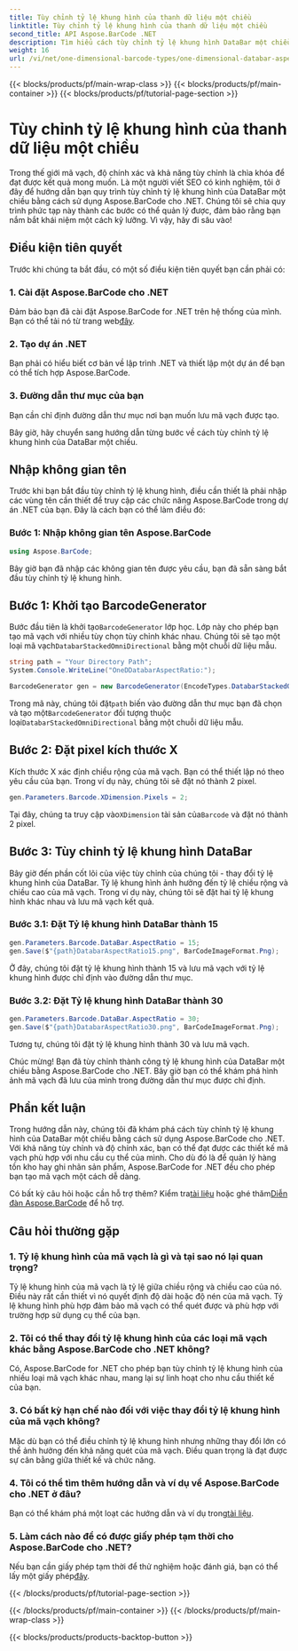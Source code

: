 ```yaml
---
title: Tùy chỉnh tỷ lệ khung hình của thanh dữ liệu một chiều
linktitle: Tùy chỉnh tỷ lệ khung hình của thanh dữ liệu một chiều
second_title: API Aspose.BarCode .NET
description: Tìm hiểu cách tùy chỉnh tỷ lệ khung hình DataBar một chiều trong .NET bằng Aspose.BarCode. Nâng cao độ chính xác và thiết kế mã vạch.
weight: 16
url: /vi/net/one-dimensional-barcode-types/one-dimensional-databar-aspect-ratio-customization/
---
```


{{< blocks/products/pf/main-wrap-class >}}
{{< blocks/products/pf/main-container >}}
{{< blocks/products/pf/tutorial-page-section >}}

# Tùy chỉnh tỷ lệ khung hình của thanh dữ liệu một chiều


Trong thế giới mã vạch, độ chính xác và khả năng tùy chỉnh là chìa khóa để đạt được kết quả mong muốn. Là một người viết SEO có kinh nghiệm, tôi ở đây để hướng dẫn bạn quy trình tùy chỉnh tỷ lệ khung hình của DataBar một chiều bằng cách sử dụng Aspose.BarCode cho .NET. Chúng tôi sẽ chia quy trình phức tạp này thành các bước có thể quản lý được, đảm bảo rằng bạn nắm bắt khái niệm một cách kỹ lưỡng. Vì vậy, hãy đi sâu vào!

## Điều kiện tiên quyết

Trước khi chúng ta bắt đầu, có một số điều kiện tiên quyết bạn cần phải có:

### 1. Cài đặt Aspose.BarCode cho .NET

 Đảm bảo bạn đã cài đặt Aspose.BarCode for .NET trên hệ thống của mình. Bạn có thể tải nó từ trang web[đây](https://releases.aspose.com/barcode/net/).

### 2. Tạo dự án .NET

Bạn phải có hiểu biết cơ bản về lập trình .NET và thiết lập một dự án để bạn có thể tích hợp Aspose.BarCode.

### 3. Đường dẫn thư mục của bạn

Bạn cần chỉ định đường dẫn thư mục nơi bạn muốn lưu mã vạch được tạo.

Bây giờ, hãy chuyển sang hướng dẫn từng bước về cách tùy chỉnh tỷ lệ khung hình của DataBar một chiều.

## Nhập không gian tên

Trước khi bạn bắt đầu tùy chỉnh tỷ lệ khung hình, điều cần thiết là phải nhập các vùng tên cần thiết để truy cập các chức năng Aspose.BarCode trong dự án .NET của bạn. Đây là cách bạn có thể làm điều đó:

### Bước 1: Nhập không gian tên Aspose.BarCode

```csharp
using Aspose.BarCode;
```

Bây giờ bạn đã nhập các không gian tên được yêu cầu, bạn đã sẵn sàng bắt đầu tùy chỉnh tỷ lệ khung hình.

## Bước 1: Khởi tạo BarcodeGenerator

 Bước đầu tiên là khởi tạo`BarcodeGenerator` lớp học. Lớp này cho phép bạn tạo mã vạch với nhiều tùy chọn tùy chỉnh khác nhau. Chúng tôi sẽ tạo một loại mã vạch`DatabarStackedOmniDirectional` bằng một chuỗi dữ liệu mẫu.

```csharp
string path = "Your Directory Path";
System.Console.WriteLine("OneDDatabarAspectRatio:");

BarcodeGenerator gen = new BarcodeGenerator(EncodeTypes.DatabarStackedOmniDirectional, "(01)12345678901231");
```

 Trong mã này, chúng tôi đặt`path` biến vào đường dẫn thư mục bạn đã chọn và tạo một`BarcodeGenerator` đối tượng thuộc loại`DatabarStackedOmniDirectional` bằng một chuỗi dữ liệu mẫu.

## Bước 2: Đặt pixel kích thước X

Kích thước X xác định chiều rộng của mã vạch. Bạn có thể thiết lập nó theo yêu cầu của bạn. Trong ví dụ này, chúng tôi sẽ đặt nó thành 2 pixel.

```csharp
gen.Parameters.Barcode.XDimension.Pixels = 2;
```

 Tại đây, chúng ta truy cập vào`XDimension` tài sản của`Barcode` và đặt nó thành 2 pixel.

## Bước 3: Tùy chỉnh tỷ lệ khung hình DataBar

Bây giờ đến phần cốt lõi của việc tùy chỉnh của chúng tôi - thay đổi tỷ lệ khung hình của DataBar. Tỷ lệ khung hình ảnh hưởng đến tỷ lệ chiều rộng và chiều cao của mã vạch. Trong ví dụ này, chúng tôi sẽ đặt hai tỷ lệ khung hình khác nhau và lưu mã vạch kết quả.

### Bước 3.1: Đặt Tỷ lệ khung hình DataBar thành 15

```csharp
gen.Parameters.Barcode.DataBar.AspectRatio = 15;
gen.Save($"{path}DatabarAspectRatio15.png", BarCodeImageFormat.Png);
```

Ở đây, chúng tôi đặt tỷ lệ khung hình thành 15 và lưu mã vạch với tỷ lệ khung hình được chỉ định vào đường dẫn thư mục.

### Bước 3.2: Đặt Tỷ lệ khung hình DataBar thành 30

```csharp
gen.Parameters.Barcode.DataBar.AspectRatio = 30;
gen.Save($"{path}DatabarAspectRatio30.png", BarCodeImageFormat.Png);
```

Tương tự, chúng tôi đặt tỷ lệ khung hình thành 30 và lưu mã vạch.

Chúc mừng! Bạn đã tùy chỉnh thành công tỷ lệ khung hình của DataBar một chiều bằng Aspose.BarCode cho .NET. Bây giờ bạn có thể khám phá hình ảnh mã vạch đã lưu của mình trong đường dẫn thư mục được chỉ định.

## Phần kết luận

Trong hướng dẫn này, chúng tôi đã khám phá cách tùy chỉnh tỷ lệ khung hình của DataBar một chiều bằng cách sử dụng Aspose.BarCode cho .NET. Với khả năng tùy chỉnh và độ chính xác, bạn có thể đạt được các thiết kế mã vạch phù hợp với nhu cầu cụ thể của mình. Cho dù đó là để quản lý hàng tồn kho hay ghi nhãn sản phẩm, Aspose.BarCode for .NET đều cho phép bạn tạo mã vạch một cách dễ dàng.

 Có bất kỳ câu hỏi hoặc cần hỗ trợ thêm? Kiểm tra[tài liệu](https://reference.aspose.com/barcode/net/) hoặc ghé thăm[Diễn đàn Aspose.BarCode](https://forum.aspose.com/c/barcode/13) để hỗ trợ.

## Câu hỏi thường gặp

### 1. Tỷ lệ khung hình của mã vạch là gì và tại sao nó lại quan trọng?

Tỷ lệ khung hình của mã vạch là tỷ lệ giữa chiều rộng và chiều cao của nó. Điều này rất cần thiết vì nó quyết định độ dài hoặc độ nén của mã vạch. Tỷ lệ khung hình phù hợp đảm bảo mã vạch có thể quét được và phù hợp với trường hợp sử dụng cụ thể của bạn.

### 2. Tôi có thể thay đổi tỷ lệ khung hình của các loại mã vạch khác bằng Aspose.BarCode cho .NET không?

Có, Aspose.BarCode for .NET cho phép bạn tùy chỉnh tỷ lệ khung hình của nhiều loại mã vạch khác nhau, mang lại sự linh hoạt cho nhu cầu thiết kế của bạn.

### 3. Có bất kỳ hạn chế nào đối với việc thay đổi tỷ lệ khung hình của mã vạch không?

Mặc dù bạn có thể điều chỉnh tỷ lệ khung hình nhưng những thay đổi lớn có thể ảnh hưởng đến khả năng quét của mã vạch. Điều quan trọng là đạt được sự cân bằng giữa thiết kế và chức năng.

### 4. Tôi có thể tìm thêm hướng dẫn và ví dụ về Aspose.BarCode cho .NET ở đâu?

 Bạn có thể khám phá một loạt các hướng dẫn và ví dụ trong[tài liệu](https://reference.aspose.com/barcode/net/).

### 5. Làm cách nào để có được giấy phép tạm thời cho Aspose.BarCode cho .NET?

 Nếu bạn cần giấy phép tạm thời để thử nghiệm hoặc đánh giá, bạn có thể lấy một giấy phép[đây](https://purchase.aspose.com/temporary-license/).



{{< /blocks/products/pf/tutorial-page-section >}}

{{< /blocks/products/pf/main-container >}}
{{< /blocks/products/pf/main-wrap-class >}}

{{< blocks/products/products-backtop-button >}}
